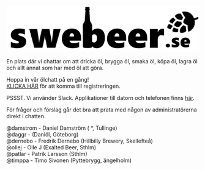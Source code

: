 # 
![alt text](resources/swebeer_logo.png "Swebeer")

En plats där vi chattar om att dricka öl, brygga öl, smaka öl, köpa öl, lagra öl och allt annat som har med öl att göra.

Hoppa in vår ölchatt på en gång!  
[KLICKA HÄR](https://join.slack.com/t/swebeer/shared_invite/zt-dsjjlid3-I40ev0uuBVIGZ3xBdkGO3A/) 
för att komma till registreringen.  

PSSST. Vi använder Slack. Applikationer till datorn och telefonen finns [här](https://slack.com/downloads/).  

För frågor och förslag går det bra att prata med någon av administratörerna direkt i chatten.  

@damstrom - Daniel Damström ( *, Tullinge)  
@daggr -  (Daniöl, Göteborg)  
@dernebo - Fredrik Dernebo (Hillbilly Brewery, Skellefteå)  
@ollej - Olle J (Exalted Beer, Sthlm)  
@patlar - Patrik Larsson (Sthlm)  
@timppa - Timo Sivonen (Pyttebrygg, ängelholm)  